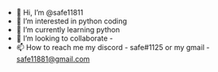 - 👋 Hi, I’m @safe11811
- 👀 I’m interested in python coding 
- 🌱 I’m currently learning python
- 💞️ I’m looking to collaborate -
- 📫 How to reach me my discord - safe#1125 or my gmail - safe11881@gmail.com

<!---
safe11811/safe11811 is a ✨ special ✨ repository because its `README.md` (this file) appears on your GitHub profile.
You can click the Preview link to take a look at your changes.
--->
